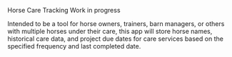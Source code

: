 Horse Care Tracking
Work in progress

Intended to be a tool for horse owners, trainers, barn managers, or others with multiple 
horses under their care, this app will store horse names, historical care data, and 
project due dates for care services based on the specified frequency and last completed 
date.
